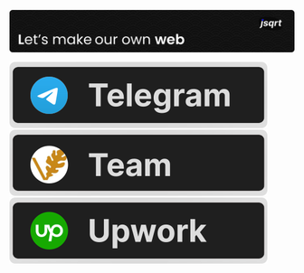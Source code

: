 ![Header](./readme-heading.svg)

<style>

  a {
    width: 150px;
  }
</style>

<a href="https://t.me/tsqrt">
  <img src="./tg.svg"/></a>
<a href="https://glivera-team.com//">
  <img src="./gt.svg"/></a>
<a href="https://www.upwork.com/freelancers/~014cb9bcb0d9303d40?s=1110580755057594368">
  <img src="./upwork.svg"/></a>
